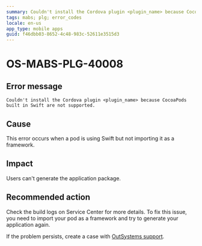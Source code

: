 ```yaml
---
summary: Couldn't install the Cordova plugin <plugin_name> because CocoaPods built in Swift are not supported.
tags: mabs; plg; error_codes
locale: en-us
app_type: mobile apps
guid: f46dbb03-8652-4c48-983c-52611e3515d3
---
```


# OS-MABS-PLG-40008

## Error message

`Couldn't install the Cordova plugin <plugin_name> because CocoaPods built in
Swift are not supported.`

## Cause

This error occurs when a pod is using Swift but not importing it as a
framework.

## Impact

Users can't generate the application package.

## Recommended action

Check the build logs on Service Center for more details. To fix this issue, you
need to import your pod as a framework and try to generate your application
again.

If the problem persists, create a case with [OutSystems
support](https://www.outsystems.com/support/portal/open-support-case?ErrorCode=OS-MABS-PLG-40008).

